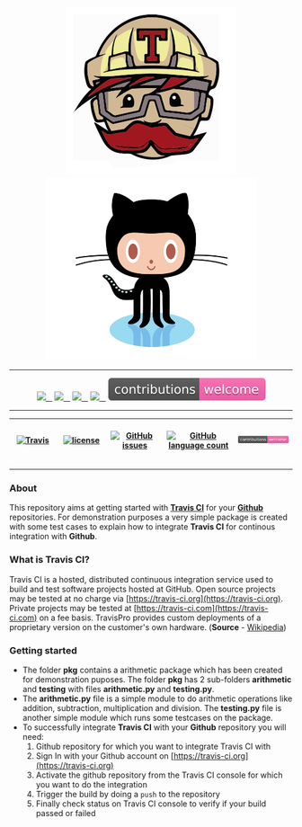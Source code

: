 <p align="center"><img src="/misc/travis-ci.gif"><img src="/misc/github.gif" height=325 width=375></p>

---

<p align="center">
  <a href="https://travis-ci.org/ajaymache/travis-ci-with-github"><img src="https://img.shields.io/travis/ajaymache/travis-ci-with-github.svg">&nbsp;&nbsp;&nbsp;</a>
  <a href="https://opensource.org/licenses/MIT"><img src="https://img.shields.io/github/license/ajaymache/travis-ci-with-github.svg">&nbsp;&nbsp;&nbsp;</a>
  <a href="https://github.com/ajaymache/travis-ci-with-github/issues"><img src="https://img.shields.io/github/issues/ajaymache/travis-ci-with-github.svg?colorB=DAA520">&nbsp;&nbsp;&nbsp;</a>
  <a href="https://github.com/ajaymache/travis-ci-with-github"><img src="https://img.shields.io/github/languages/count/ajaymache/travis-ci-with-github.svg?colorB=ff5733">&nbsp;&nbsp;&nbsp;</a>
  <a href="/shields/contributions.svg"><img src="/shields/contributions.svg"></a>
</p>

---
 
| &nbsp;&nbsp;&nbsp;&nbsp;&nbsp;[![Travis](https://img.shields.io/travis/ajaymache/travis-ci-with-github.svg)](https://travis-ci.org/ajaymache/travis-ci-with-github)&nbsp;&nbsp;&nbsp;&nbsp;&nbsp; | &nbsp;&nbsp;&nbsp;&nbsp;&nbsp;[![license](https://img.shields.io/github/license/ajaymache/travis-ci-with-github.svg)](https://opensource.org/licenses/MIT)&nbsp;&nbsp;&nbsp;&nbsp;&nbsp; | &nbsp;&nbsp;&nbsp;&nbsp;&nbsp;[![GitHub issues](https://img.shields.io/github/issues/ajaymache/travis-ci-with-github.svg?colorB=DAA520)](https://github.com/ajaymache/travis-ci-with-github/issues)&nbsp;&nbsp;&nbsp;&nbsp;&nbsp; | &nbsp;&nbsp;&nbsp;&nbsp;&nbsp;[![GitHub language count](https://img.shields.io/github/languages/count/ajaymache/travis-ci-with-github.svg?colorB=ff5733)](https://github.com/ajaymache/travis-ci-with-github)&nbsp;&nbsp;&nbsp;&nbsp;&nbsp; | &nbsp;&nbsp;&nbsp;&nbsp;&nbsp;![Contributions](/shields/contributions.svg)&nbsp;&nbsp;&nbsp;&nbsp;&nbsp; |
|-------|---------|--------|------|--------|

---

### About
This repository aims at getting started with **[Travis CI](https://travis-ci.org)** for your **[Github](https://github.com)** repositories. For demonstration purposes a very simple package is created with some test cases to explain how to integrate **Travis CI** for continous integration with **Github**.

### What is Travis CI?
Travis CI is a hosted, distributed continuous integration service used to build and test software projects hosted at GitHub.
Open source projects may be tested at no charge via [https://travis-ci.org](https://travis-ci.org). Private projects may be tested at [https://travis-ci.com](https://travis-ci.com) on a fee basis. TravisPro provides custom deployments of a proprietary version on the customer's own hardware. (**Source** - [Wikipedia](https://en.wikipedia.org/wiki/Travis_CI))

### Getting started
- The folder **pkg** contains a arithmetic package which has been created for demonstration puposes. The folder **pkg** has 2 sub-folders **arithmetic** and **testing** with files **arithmetic.py** and **testing.py**.
- The **arithmetic.py** file is a simple module to do arithmetic operations like addition, subtraction, multiplication and division. The **testing.py** file is another simple module which runs some testcases on the package.
- To successfully integrate **Travis CI** with your **Github** repository you will need:  
    1. Github repository for which you want to integrate Travis CI with
    2. Sign In with your Github account on [https://travis-ci.org](https://travis-ci.org)
    3. Activate the github repository from the Travis CI console for which you want to do the integration
    4. Trigger the build by doing a ```push``` to the repository
    5. Finally check status on Travis CI console to verify if your build passed or failed 
